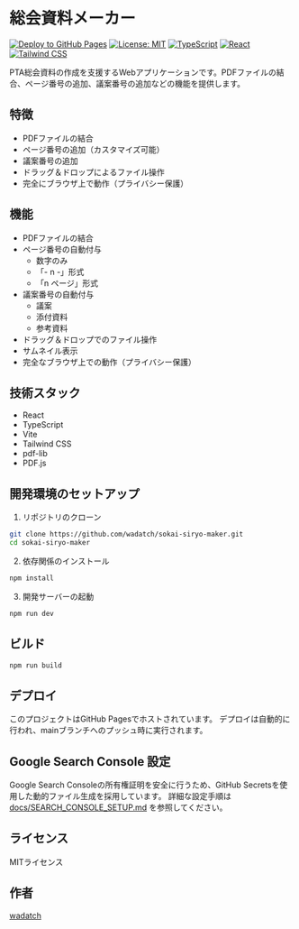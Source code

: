 # 総会資料メーカー

[![Deploy to GitHub Pages](https://github.com/wadatch/sokai-siryo-maker/actions/workflows/pages/pages-build-deployment/badge.svg)](https://github.com/wadatch/sokai-siryo-maker/actions/workflows/pages/pages-build-deployment)
[![License: MIT](https://img.shields.io/badge/License-MIT-yellow.svg)](https://opensource.org/licenses/MIT)
[![TypeScript](https://img.shields.io/badge/TypeScript-4.9.5-blue.svg)](https://www.typescriptlang.org/)
[![React](https://img.shields.io/badge/React-18.2.0-blue.svg)](https://reactjs.org/)
[![Tailwind CSS](https://img.shields.io/badge/Tailwind_CSS-3.3.0-38B2AC.svg)](https://tailwindcss.com/)

PTA総会資料の作成を支援するWebアプリケーションです。PDFファイルの結合、ページ番号の追加、議案番号の追加などの機能を提供します。

## 特徴

- PDFファイルの結合
- ページ番号の追加（カスタマイズ可能）
- 議案番号の追加
- ドラッグ＆ドロップによるファイル操作
- 完全にブラウザ上で動作（プライバシー保護）

## 機能

- PDFファイルの結合
- ページ番号の自動付与
  - 数字のみ
  - 「- n -」形式
  - 「n ページ」形式
- 議案番号の自動付与
  - 議案
  - 添付資料
  - 参考資料
- ドラッグ＆ドロップでのファイル操作
- サムネイル表示
- 完全なブラウザ上での動作（プライバシー保護）

## 技術スタック

- React
- TypeScript
- Vite
- Tailwind CSS
- pdf-lib
- PDF.js

## 開発環境のセットアップ

1. リポジトリのクローン
```bash
git clone https://github.com/wadatch/sokai-siryo-maker.git
cd sokai-siryo-maker
```

2. 依存関係のインストール
```bash
npm install
```

3. 開発サーバーの起動
```bash
npm run dev
```

## ビルド

```bash
npm run build
```

## デプロイ

このプロジェクトはGitHub Pagesでホストされています。
デプロイは自動的に行われ、mainブランチへのプッシュ時に実行されます。

## Google Search Console 設定

Google Search Consoleの所有権証明を安全に行うため、GitHub Secretsを使用した動的ファイル生成を採用しています。
詳細な設定手順は [docs/SEARCH_CONSOLE_SETUP.md](docs/SEARCH_CONSOLE_SETUP.md) を参照してください。

## ライセンス

MITライセンス

## 作者

[wadatch](https://github.com/wadatch)

